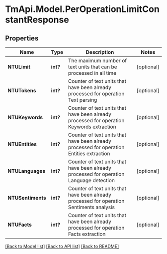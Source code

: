 # TmApi.Model.PerOperationLimitConstantResponse
## Properties

Name | Type | Description | Notes
------------ | ------------- | ------------- | -------------
**NTULimit** | **int?** | The maximum number of text units that can be processed in all time | [optional] 
**NTUTokens** | **int?** | Counter of text units that have been already processed for operation Text parsing | [optional] 
**NTUKeywords** | **int?** | Counter of text units that have been already processed for operation Keywords extraction | [optional] 
**NTUEntities** | **int?** | Counter of text units that have been already processed for operation Entities extraction | [optional] 
**NTULanguages** | **int?** | Counter of text units that have been already processed for operation Language detection | [optional] 
**NTUSentiments** | **int?** | Counter of text units that have been already processed for operation Sentiments analysis | [optional] 
**NTUFacts** | **int?** | Counter of text units that have been already processed for operation Facts extraction | [optional] 

[[Back to Model list]](../README.md#documentation-for-models) [[Back to API list]](../README.md#documentation-for-api-endpoints) [[Back to README]](../README.md)

